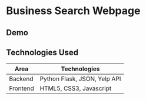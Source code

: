 # Business Search Webpage

## Demo



## Technologies Used

| Area     | Technologies                          |
| -------- | ------------------------------------- |
| Backend  | Python Flask, JSON, Yelp API |
| Frontend | HTML5, CSS3, Javascript       |



